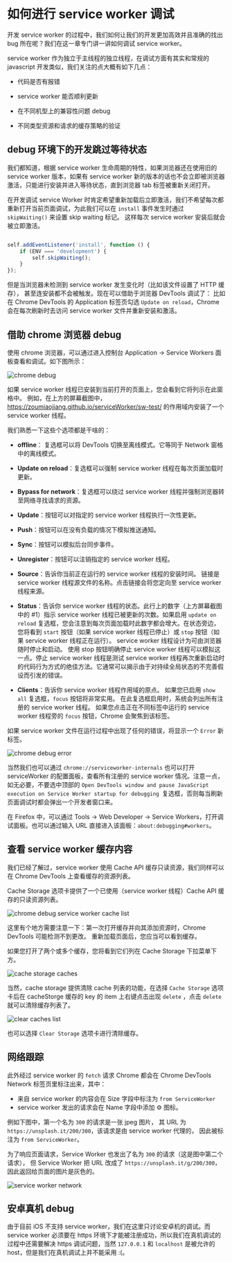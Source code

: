 如何进行 service worker 调试
===


开发 service worker 的过程中，我们如何让我们的开发更加高效并且准确的找出 bug 所在呢？我们在这一章专门讲一讲如何调试 service worker。

service worker 作为独立于主线程的独立线程，在调试方面有其实和常规的 javascript 开发类似，我们关注的点大概有如下几点：

- 代码是否有报错

- service worker 能否顺利更新

- 在不同机型上的兼容性问题 debug

- 不同类型资源和请求的缓存策略的验证


## debug 环境下的开发跳过等待状态

我们都知道，根据 service worker 生命周期的特性，如果浏览器还在使用旧的 service worker 版本，如果有 service worker 新的版本的话也不会立即被浏览器激活，只能进行安装并进入等待状态，直到浏览器 tab 标签被重新关闭打开。

在开发调试 service Worker 时肯定希望重新加载后立即激活，我们不希望每次都重新打开当前页面调试，为此我们可以在 `install` 事件发生时通过 `skipWaiting()` 来设置 skip waiting 标记。 这样每次 service worker 安装后就会被立即激活。

```javascript

self.addEventListener('install', function () {
    if (ENV === 'development') {
        self.skipWaiting();
    }
});

```

但是当浏览器未检测到 service worker 发生变化时（比如该文件设置了 HTTP 缓存）， 甚至连安装都不会被触发。现在可以借助于浏览器 DevTools 调试了： 比如在 Chrome DevTools 的 Application 标签页勾选 `Update on reload`，Chrome 会在每次刷新时去访问 service worker 文件并重新安装和激活。



## 借助 chrome 浏览器 debug

使用 chrome 浏览器，可以通过进入控制台 Application -> Service Workers 面板查看和调试。如下图所示：

![chrome debug](./images/chrome_debug.png)

如果 service worker 线程已安装到当前打开的页面上，您会看到它将列示在此窗格中。 例如，在上方的屏幕截图中，https://zoumiaojiang.github.io/serviceWorker/sw-test/ 的作用域内安装了一个 service worker 线程。

我们熟悉一下这些个选项都是干啥的：

- **offline**： 复选框可以将 DevTools 切换至离线模式。它等同于 Network 窗格中的离线模式。

- **Update on reload**：复选框可以强制 service worker 线程在每次页面加载时更新。

- **Bypass for network**：复选框可以绕过 service worker 线程并强制浏览器转至网络寻找请求的资源。

- **Update**：按钮可以对指定的 service worker 线程执行一次性更新。

- **Push**：按钮可以在没有负载的情况下模拟推送通知。

- **Sync**：按钮可以模拟后台同步事件。

- **Unregister**：按钮可以注销指定的 service worker 线程。

- **Source**：告诉你当前正在运行的 service worker 线程的安装时间。 链接是 service worker 线程源文件的名称。点击链接会将您定向至 service worker 线程来源。

- **Status**：告诉你 service worker 线程的状态。此行上的数字（上方屏幕截图中的 #1）指示 service worker 线程已被更新的次数。如果启用 `update on reload` 复选框，您会注意到每次页面加载时此数字都会增大。在状态旁边，您将看到 `start` 按钮（如果 service worker 线程已停止）或 `stop` 按钮（如果 service worker 线程正在运行）。 service worker 线程设计为可由浏览器随时停止和启动。 使用 stop 按钮明确停止 service worker 线程可以模拟这一点。停止 service worker 线程是测试 service worker 线程再次重新启动时的代码行为方式的绝佳方法。它通常可以揭示由于对持续全局状态的不完善假设而引发的错误。

- **Clients**：告诉你 service worker 线程作用域的原点。 如果您已启用 `show all` 复选框，`focus` 按钮将非常实用。 在此复选框启用时，系统会列出所有注册的 service worker 线程。 如果您点击正在不同标签中运行的 service worker 线程旁的 `focus` 按钮，Chrome 会聚焦到该标签。


如果 service worker 文件在运行过程中出现了任何的错误，将显示一个 `Error` 新标签。

![chrome debug error](./images/chrome_debug_error.png)


当然我们也可以通过 `chrome://serviceworker-internals` 也可以打开 serviceWorker 的配置面板，查看所有注册的 service worker 情况。注意一点，如无必要，不要选中顶部的 `Open DevTools window and pause JavaScript execution on Service Worker startup for debugging `复选框，否则每当刷新页面调试时都会弹出一个开发者窗口来。

在 Firefox 中，可以通过 Tools -> Web Developer -> Service Workers，打开调试面板。也可以通过输入 URL 直接进入该面板：`about:debugging#workers`。


## 查看 service worker 缓存内容

我们已经了解过，service worker 使用 Cache API 缓存只读资源，我们同样可以在 Chrome DevTools 上查看缓存的资源列表。

Cache Storage 选项卡提供了一个已使用（service worker 线程）Cache API 缓存的只读资源列表。

![chrome debug service worker cache list](./images/sw-cache.png)

这里有个地方需要注意一下：第一次打开缓存并向其添加资源时，Chrome DevTools 可能检测不到更改。 重新加载页面后，您应当可以看到缓存。

如果您打开了两个或多个缓存，您将看到它们列在 Cache Storage 下拉菜单下方。

![cache storage caches](./images/multiple-caches.png)

当然，cache storage 提供清除 cache 列表的功能，在选择 `Cache Storage` 选项卡后在 cacheStorge 缓存的 key 的 item 上右键点击出现 `delete` ，点击 `delete` 就可以清除缓存列表了。

![clear caches list](./images/clear_caches.png)

也可以选择 `Clear Storage` 选项卡进行清除缓存。


## 网络跟踪

此外经过 service worker 的 `fetch` 请求 Chrome 都会在 Chrome DevTools Network 标签页里标注出来，其中：

- 来自 service worker 的内容会在 Size 字段中标注为 `from ServiceWorker`
- service worker 发出的请求会在 Name 字段中添加 ⚙ 图标。

例如下图中，第一个名为 `300` 的请求是一张 jpeg 图片， 其 URL 为 `https://unsplash.it/200/300`，该请求是由 service worker 代理的， 因此被标注为 `from ServiceWorker`。

为了响应页面请求，Service Worker 也发出了名为 `300` 的请求（这是图中第二个请求）， 但 Service Worker 把 URL 改成了 `https://unsplash.it/g/200/300`，因此返回给页面的图片是灰色的。

![service worker network](./images/service-worker-network.png)



## 安卓真机 debug

由于目前 iOS 不支持 service worker，我们在这里只讨论安卓机的调试。而 service worker 必须要在 https 环境下才能被注册成功，所以我们在真机调试的过程中还需要解决 https 调试问题，当然 `127.0.0.1` 和 `localhost` 是被允许的 host，但是我们在真机调试上并不能采用 :(。





